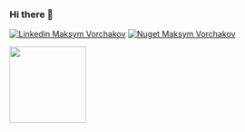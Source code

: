 ### Hi there 👋
[![Linkedin Maksym Vorchakov](https://img.shields.io/badge/-Maksy%20Vorchakov-blue?style=flat-square&logo=Linkedin&logoColor=white&link=https://www.linkedin.com/in/fernando-luiz-lima/)](https://www.linkedin.com/in/vorchakov/)
[![Nuget Maksym Vorchakov](https://img.shields.io/badge/-Maksym%20Vorchakov-blue?style=flat-square&logo=nuget&logoColor=white&link=https://www.nuget.org/profiles/fernando.lima/)](https://www.nuget.org/profiles/Vorchakov/)

<div>
  <img height="135px" src="https://github-readme-stats.vercel.app/api?username=mvSapphire&theme=nord&show_icons=true&hide_title=true&hide_border=true&hide_rank=true&include_all_commits=true&count_private=true&line_height=21">
</div>
